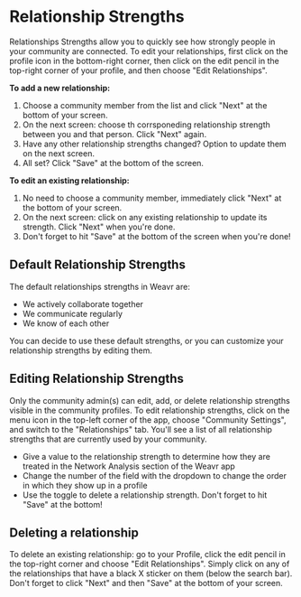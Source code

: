 # Relationship Strengths

Relationships Strengths allow you to quickly see how strongly people in your community are connected. 
To edit your relationships, first click on the profile icon in the bottom-right corner, then click on the edit pencil in the top-right corner of your profile, and then choose "Edit Relationships".

**To add a new relationship:**

1. Choose a community member from the list and click "Next" at the bottom of your screen. 
2. On the next screen: choose th corrsponeding relationship strength between you and that person. Click "Next" again. 
3. Have any other relationship strengths changed? Option to update them on the next screen.
4. All set? Click "Save" at the bottom of the screen.

**To edit an existing relationship:**
1. No need to choose a community member, immediately click "Next" at the bottom of your screen. 
2. On the next screen: click on any existing relationship to update its strength. Click "Next" when you're done. 
3. Don't forget to hit "Save" at the bottom of the screen when you're done!

## Default Relationship Strengths
The default relationships strengths in Weavr are:
- We actively collaborate together
- We communicate regularly
- We know of each other

You can decide to use these default strengths, or you can customize your relationship strengths by editing them. 

## Editing Relationship Strengths
Only the community admin(s) can edit, add, or delete relationship strengths visible in the community profiles. To edit relationship strengths, click on the menu icon in the top-left corner of the app, choose "Community Settings", and switch to the "Relationships" tab. You'll see a list of all relationship strengths that are currently used by your community. 
- Give a value to the relationship strength to determine how they are treated in the Network Analysis section of the Weavr app
- Change the number of the field with the dropdown to change the order in which they show up in a profile
- Use the toggle to delete a relationship strength. Don't forget to hit "Save" at the bottom!

## Deleting a relationship
To delete an existing relationship: go to your Profile, click the edit pencil in the top-right corner and choose "Edit Relationships". 
Simply click on any of the relationships that have a black X sticker on them (below the search bar). 
Don't forget to click "Next" and then "Save" at the bottom of your screen.
